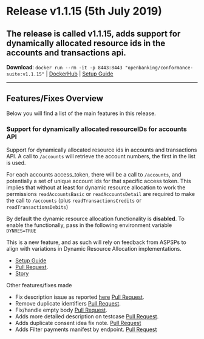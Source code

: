 # Release v1.1.15 (5th July 2019)

The release is called **v1.1.15**, adds support for dynamically allocated resource ids in the accounts and transactions api.
---
**Download**: `docker run --rm -it -p 8443:8443 "openbanking/conformance-suite:v1.1.15"` | [DockerHub](https://hub.docker.com/r/openbanking/conformance-suite) | [Setup Guide](https://bitbucket.org/openbankingteam/conformance-suite/src/develop/docs/setup-guide.md)

---

## Features/Fixes Overview

Below you will find a list of the main features in this release.

### Support for dynamically allocated resourceIDs for accounts API

Support for dynamically allocated resource ids in accounts and transactions API. A call to `/accounts` will retrieve the account numbers, the first in the list is used.

For each accounts access_token, there will be a call to `/accounts`, and potentially a set of unique account ids for that specific access token. This implies that without at least for dynamic resource allocation to work the permissions `readAccountsBasic` or `readAccountsDetail` are required to make the call to `/accounts` (plus `readTransactionsCredits` or `readTransactionsDebits`)

By default the dynamic resource allocation functionality is **disabled**. To enable the functionally, pass in the following environment variable `DYNRES=TRUE`

This is a new feature, and as such will rely on feedback from ASPSPs to align with variations in Dynamic Resource Allocation implementations.

* [Setup Guide](https://bitbucket.org/openbankingteam/conformance-suite/src/develop/docs/setup-guide.md)
* [Pull Request](https://bitbucket.org/openbankingteam/conformance-suite/pull-requests/407).
* [Story](https://openbanking.atlassian.net/browse/REFAPP-804)

Other features/fixes made

* Fix description issue as reported [here](https://bitbucket.org/openbankingteam/conformance-suite/issues/50/ob-301-dop-100500-description-setup-and) [Pull Request](https://bitbucket.org/openbankingteam/conformance-suite/pull-requests/406).
* Remove duplicate identifiers [Pull Request](https://bitbucket.org/openbankingteam/conformance-suite/pull-requests/405).
* Fix/handle empty body [Pull Request](https://bitbucket.org/openbankingteam/conformance-suite/pull-requests/402).
* Adds more detailed description on testcase [Pull Request](https://bitbucket.org/openbankingteam/conformance-suite/pull-requests/401).
* Adds duplicate consent idea fix note. [Pull Request](https://bitbucket.org/openbankingteam/conformance-suite/pull-requests/400)
* Adds Filter payments manifest by endpoint. [Pull Request](https://bitbucket.org/openbankingteam/conformance-suite/pull-requests/359#chg-pkg/manifest/script.go)